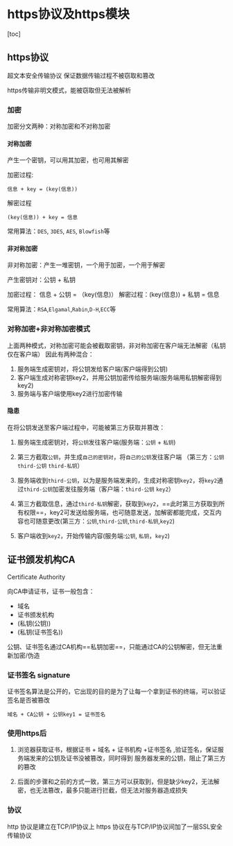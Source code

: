 # https协议及https模块

[toc]

## https协议

超文本安全传输协议 保证数据传输过程不被窃取和篡改

https传输非明文模式，能被窃取但无法被解析

### 加密

加密分文两种：对称加密和不对称加密

#### 对称加密

产生一个密钥，可以用其加密，也可用其解密

加密过程:

```text
信息 + key = (key(信息))
```

解密过程

```text
(key(信息)) + key = 信息
```

常用算法：`DES`, `3DES`, `AES`, `Blowfish`等

#### 非对称加密

非对称加密：产生一堆密钥，一个用于加密，一个用于解密

产生密钥对：公钥 + 私钥

加密过程： 信息 + 公钥  = （key(信息)）
解密过程：(key(信息)) + 私钥 = 信息

常用算法：`RSA`,`Elgamal`,`Rabin`,`D-H`,`ECC`等

### 对称加密+非对称加密模式

上面两种模式，对称加密可能会被截取密钥，非对称加密在客户端无法解密（私钥仅在客户端）
因此有两种混合：

1. 服务端生成密钥对，将公钥发给客户端(客户端得到公钥)
2. 客户端生成对称密钥key2，并用公钥加密传给服务端(服务端用私钥解密得到key2)
3. 服务端与客户端使用key2进行加密传输

#### 隐患

在将公钥发送至客户端过程中，可能被第三方获取并篡改：

1. 服务端生成密钥对，将`公钥`发往客户端(服务端：`公钥` + `私钥`)
2. 第三方截取`公钥`，并生成`自己的密钥对`，将`自己的公钥`发往客户端 （第三方：`公钥` `third-公钥` `third-私钥`）
3. 服务端收到`third-公钥`，以为是服务端发来的，生成对称密钥`key2`，将`key2`通过`third-公钥`加密发往服务端（客户端：`third-公钥` `key2`）
4. 第三方截取信息，通过`third-私钥`解密，获取到`key2`，==此时第三方获取到所有权限==，key2可发送给服务端，也可随意发送，加解密都能完成，交互内容也可随意更改(第三方：`公钥`,`third-公钥`,`third-私钥`,`key2`)

5. 客户端收到`key2`，开始传输内容(服务端:`公钥`, `私钥`，`key2`)

## 证书颁发机构CA

Certificate Authority

向CA申请证书，证书一般包含：

+ 域名
+ 证书颁发机构
+ (私钥(公钥))
+ (私钥(证书签名))

公钥、证书签名通过CA机构==私钥加密==，只能通过CA的公钥解密，但无法重新加密/伪造

### 证书签名 signature

证书签名算法是公开的，它出现的目的是为了让每一个拿到证书的终端，可以验证签名是否被篡改

`域名 + CA公钥 + 公钥key1 = 证书签名`

### 使用https后

1. 浏览器获取证书，根据证书 + 域名 + 证书机构 +证书签名 ,验证签名，保证服务端发来的公钥及证书没被篡改，同时得到 服务器发来的公钥，阻止了第三方的篡改

2. 后面的步骤和之前的方式一致，第三方可以获取到，但是缺少key2，无法解密，也无法篡改，最多只能进行拦截，但无法对服务器造成损失

### 协议

http 协议是建立在TCP/IP协议上
https 协议在与TCP/IP协议间加了一层SSL安全传输协议
